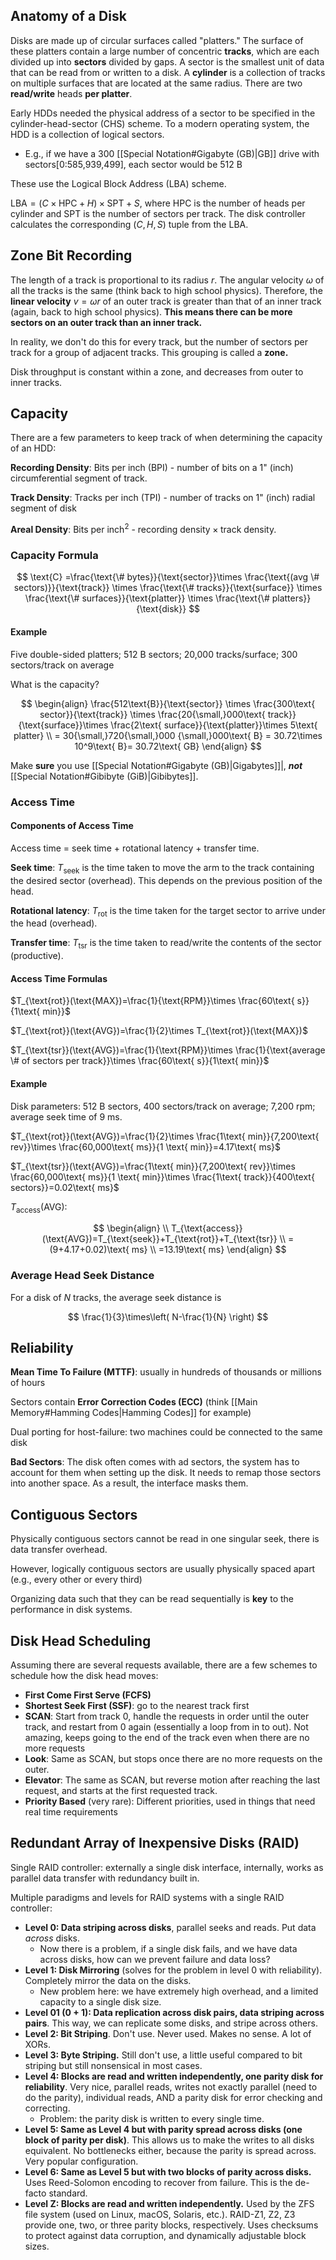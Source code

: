 ## Anatomy of a Disk

Disks are made up of circular surfaces called "platters." The surface of these platters contain a large number of concentric **tracks**, which are each divided up into **sectors** divided by gaps. A sector is the smallest unit of data that can be read from or written to a disk. A **cylinder** is a collection of tracks on multiple surfaces that are located at the same radius. There are two **read/write** heads **per platter**.

Early HDDs needed the physical address of a sector to be specified in the cylinder-head-sector (CHS) scheme. To a modern operating system, the HDD is a collection of logical sectors.

- E.g., if we have a 300 [[Special Notation#Gigabyte (GB)|GB]] drive with sectors\[0:585,939,499\], each sector would be 512 B

These use the Logical Block Address (LBA) scheme.

$\text{LBA}=(C\times\text{HPC}+H)\times\text{SPT}+S$, where $\text{HPC}$ is the number of heads per cylinder and $\text{SPT}$ is the number of sectors per track. The disk controller calculates the corresponding $(C,H,S)$ tuple from the $\text{LBA}$.

## Zone Bit Recording

The length of a track is proportional to its radius $r$. The angular velocity $\omega$ of all the tracks is the same (think back to high school physics). Therefore, the **linear velocity** $v=\omega r$ of an outer track is greater than that of an inner track (again, back to high school physics). **This means there can be more sectors on an outer track than an inner track.**

In reality, we don't do this for every track, but the number of sectors per track for a group of adjacent tracks. This grouping is called a **zone.**

Disk throughput is constant within a zone, and decreases from outer to inner tracks.

## Capacity

There are a few parameters to keep track of when determining the capacity of an HDD:

**Recording Density**: Bits per inch (BPI) - number of bits on a 1" (inch) circumferential segment of track.

**Track Density**: Tracks per inch (TPI) - number of tracks on 1" (inch) radial segment of disk

**Areal Density**: Bits per inch$^2$ - recording $\text{density}\times\text{track density}$.

### Capacity Formula

$$
\text{C} =\frac{\text{\# bytes}}{\text{sector}}\times \frac{\text{(avg \# sectors)}}{\text{track}} \times \frac{\text{\# tracks}}{\text{surface}} \times \frac{\text{\# surfaces}}{\text{platter}} \times \frac{\text{\# platters}}{\text{disk}}
$$

#### Example

Five double-sided platters; 512 B sectors; 20,000 tracks/surface; 300 sectors/track on average

What is the capacity?

$$
\begin{align}
\frac{512\text{B}}{\text{sector}} \times \frac{300\text{ sector}}{\text{track}} \times \frac{20{\small,}000\text{ track}}{\text{surface}}\times \frac{2\text{ surface}}{\text{platter}}\times 5\text{ platter} \\
 = 30{\small,}720{\small,}000
{\small,}000\text{ B} = 30.72\times 10^9\text{ B}= 30.72\text{ GB}
\end{align}
$$

Make **sure** you use [[Special Notation#Gigabyte (GB)|Gigabytes]]|, **_not_** [[Special Notation#Gibibyte (GiB)|Gibibytes]].

### Access Time

#### Components of Access Time

Access time = seek time + rotational latency + transfer time.

**Seek time**: $T_{\text{seek}}$ is the time taken to move the arm to the track containing the desired sector (overhead). This depends on the previous position of the head.

**Rotational latency**: $T_{\text{rot}}$ is the time taken for the target sector to arrive under the head (overhead).

**Transfer time**: $T_{\text{tsr}}$ is the time taken to read/write the contents of the sector (productive).

#### Access Time Formulas

$T_{\text{rot}}(\text{MAX})=\frac{1}{\text{RPM}}\times \frac{60\text{ s}}{1\text{ min}}$

$T_{\text{rot}}(\text{AVG})=\frac{1}{2}\times T_{\text{rot}}(\text{MAX})$

$T_{\text{tsr}}(\text{AVG})=\frac{1}{\text{RPM}}\times \frac{1}{\text{average \# of sectors per track}}\times \frac{60\text{ s}}{1\text{ min}}$

#### Example

Disk parameters: 512 B sectors, 400 sectors/track on average; 7,200 rpm; average seek time of 9 ms.

$T_{\text{rot}}(\text{AVG})=\frac{1}{2}\times \frac{1\text{ min}}{7,200\text{ rev}}\times \frac{60,000\text{ ms}}{1 \text{ min}}=4.17\text{ ms}$

$T_{\text{tsr}}(\text{AVG})=\frac{1\text{ min}}{7,200\text{ rev}}\times \frac{60,000\text{ ms}}{1 \text{ min}}\times \frac{1\text{ track}}{400\text{ sectors}}=0.02\text{ ms}$

$T_{\text{access}}(\text{AVG})$:

$$
\begin{align} \\
T_{\text{access}}(\text{AVG})=T_{\text{seek}}+T_{\text{rot}}+T_{\text{tsr}} \\
=(9+4.17+0.02)\text{ ms} \\
=13.19\text{ ms}
\end{align}
$$

### Average Head Seek Distance

For a disk of $N$ tracks, the average seek distance is 

$$
\frac{1}{3}\times\left( N-\frac{1}{N} \right)
$$

## Reliability

**Mean Time To Failure (MTTF)**: usually in hundreds of thousands or millions of hours

Sectors contain **Error Correction Codes (ECC)** (think [[Main Memory#Hamming Codes|Hamming Codes]] for example)

Dual porting for host-failure: two machines could be connected to the same disk

**Bad Sectors**: The disk often comes with ad sectors, the system has to account for them when setting up the disk. It needs to remap those sectors into another space. As a result, the interface masks them.

## Contiguous Sectors

Physically contiguous sectors cannot be read in one singular seek, there is data transfer overhead.

However, logically contiguous sectors are usually physically spaced apart (e.g., every other or every third)

Organizing data such that they can be read sequentially is **key** to the performance in disk systems.

## Disk Head Scheduling

Assuming there are several requests available, there are a few schemes to schedule how the disk head moves:
- **First Come First Serve (FCFS)**
- **Shortest Seek First (SSF)**: go to the nearest track first
- **SCAN**: Start from track 0, handle the requests in order until the outer track, and restart from 0 again (essentially a loop from in to out). Not amazing, keeps going to the end of the track even when there are no more requests
- **Look**: Same as SCAN, but stops once there are no more requests on the outer.
- **Elevator**: The same as SCAN, but reverse motion after reaching the last request, and starts at the first requested track.
- **Priority Based** (very rare): Different priorities, used in things that need real time requirements

## Redundant Array of Inexpensive Disks (RAID)

Single RAID controller: externally a single disk interface, internally, works as parallel data transfer with redundancy built in.

Multiple paradigms and levels for RAID systems with a single RAID controller:
- **Level 0: Data striping across disks**, parallel seeks and reads. Put data *across* disks.
	- Now there is a problem, if a single disk fails, and we have data across disks, how can we prevent failure and data loss?
- **Level 1: Disk Mirroring** (solves for the problem in level 0 with reliability). Completely mirror the data on the disks.
	- New problem here: we have extremely high overhead, and a limited capacity to a single disk size.
- **Level 01 (0 + 1): Data replication across disk pairs, data striping across pairs**. This way, we can replicate some disks, and stripe across others.
- **Level 2: Bit Striping**. Don't use. Never used. Makes no sense. A lot of XORs.
- **Level 3: Byte Striping.** Still don't use, a little useful compared to bit striping but still nonsensical in most cases.
- **Level 4: Blocks are read and written independently, one parity disk for reliability**. Very nice, parallel reads, writes not exactly parallel (need to do the parity), individual reads, AND a parity disk for error checking and correcting.
	- Problem: the parity disk is written to every single time.
- **Level 5: Same as Level 4 but with parity spread across disks (one block of parity per disk)**. This allows us to make the writes to all disks equivalent. No bottlenecks either, because the parity is spread across. Very popular configuration.
- **Level 6: Same as Level 5 but with two blocks of parity across disks.** Uses Reed-Solomon encoding to recover from failure. This is the de-facto standard.
- **Level Z: Blocks are read and written independently.** Used by the ZFS file system (used on Linux, macOS, Solaris, etc.). RAID-Z1, Z2, Z3 provide one, two, or three parity blocks, respectively. Uses checksums to protect against data corruption, and dynamically adjustable block sizes.


